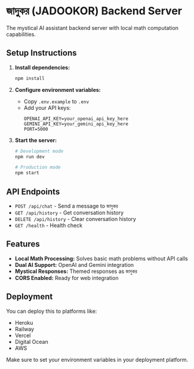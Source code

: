 
# জাদুকর (JADOOKOR) Backend Server

The mystical AI assistant backend server with local math computation capabilities.

## Setup Instructions

1. **Install dependencies:**
   ```bash
   npm install
   ```

2. **Configure environment variables:**
   - Copy `.env.example` to `.env`
   - Add your API keys:
     ```
     OPENAI_API_KEY=your_openai_api_key_here
     GEMINI_API_KEY=your_gemini_api_key_here
     PORT=5000
     ```

3. **Start the server:**
   ```bash
   # Development mode
   npm run dev
   
   # Production mode
   npm start
   ```

## API Endpoints

- `POST /api/chat` - Send a message to জাদুকর
- `GET /api/history` - Get conversation history
- `DELETE /api/history` - Clear conversation history
- `GET /health` - Health check

## Features

- **Local Math Processing:** Solves basic math problems without API calls
- **Dual AI Support:** OpenAI and Gemini integration
- **Mystical Responses:** Themed responses as জাদুকর
- **CORS Enabled:** Ready for web integration

## Deployment

You can deploy this to platforms like:
- Heroku
- Railway
- Vercel
- Digital Ocean
- AWS

Make sure to set your environment variables in your deployment platform.
